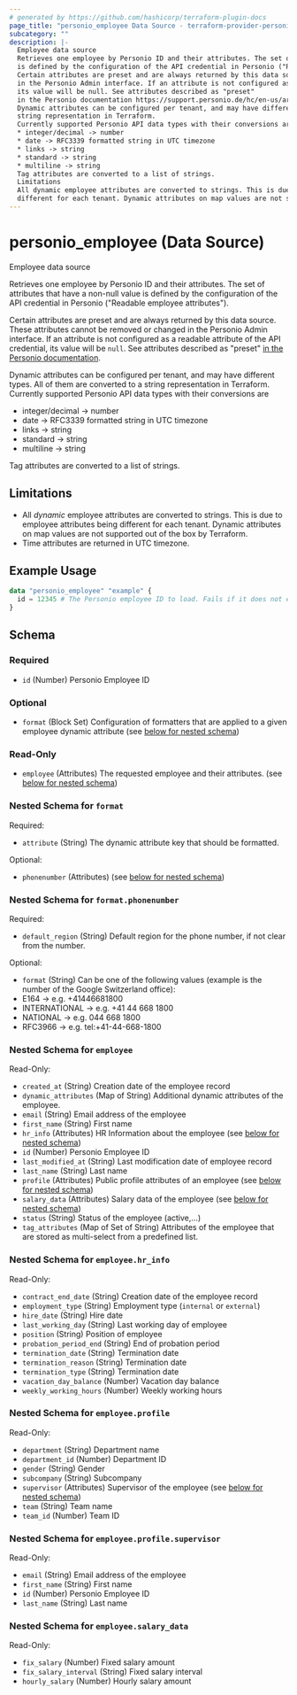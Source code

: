 ```yaml
---
# generated by https://github.com/hashicorp/terraform-plugin-docs
page_title: "personio_employee Data Source - terraform-provider-personio"
subcategory: ""
description: |-
  Employee data source
  Retrieves one employee by Personio ID and their attributes. The set of attributes that have a non-null value
  is defined by the configuration of the API credential in Personio ("Readable employee attributes").
  Certain attributes are preset and are always returned by this data source. These attributes cannot be removed or changed
  in the Personio Admin interface. If an attribute is not configured as a readable attribute of the API credential,
  its value will be null. See attributes described as "preset"
  in the Personio documentation https://support.personio.de/hc/en-us/articles/115002250165-Best-Practice-Sections-and-Attributes.
  Dynamic attributes can be configured per tenant, and may have different types. All of them are converted to a
  string representation in Terraform.
  Currently supported Personio API data types with their conversions are
  * integer/decimal -> number
  * date -> RFC3339 formatted string in UTC timezone
  * links -> string
  * standard -> string
  * multiline -> string
  Tag attributes are converted to a list of strings.
  Limitations
  All dynamic employee attributes are converted to strings. This is due to employee attributes being
  different for each tenant. Dynamic attributes on map values are not supported out of the box by Terraform.Time attributes are returned in UTC timezone.
---
```


# personio_employee (Data Source)

Employee data source

Retrieves one employee by Personio ID and their attributes. The set of attributes that have a non-null value
is defined by the configuration of the API credential in Personio ("Readable employee attributes").

Certain attributes are preset and are always returned by this data source. These attributes cannot be removed or changed
in the Personio Admin interface. If an attribute is not configured as a readable attribute of the API credential,
its value will be `null`. See attributes described as "preset"
[in the Personio documentation](https://support.personio.de/hc/en-us/articles/115002250165-Best-Practice-Sections-and-Attributes).

Dynamic attributes can be configured per tenant, and may have different types. All of them are converted to a
string representation in Terraform.
Currently supported Personio API data types with their conversions are
* integer/decimal -> number
* date -> RFC3339 formatted string in UTC timezone
* links -> string
* standard -> string
* multiline -> string

Tag attributes are converted to a list of strings.

## Limitations

- All *dynamic* employee attributes are converted to strings. This is due to employee attributes being
  different for each tenant. Dynamic attributes on map values are not supported out of the box by Terraform.
- Time attributes are returned in UTC timezone.

## Example Usage

```terraform
data "personio_employee" "example" {
  id = 12345 # The Personio employee ID to load. Fails if it does not exist
}
```

<!-- schema generated by tfplugindocs -->
## Schema

### Required

- `id` (Number) Personio Employee ID

### Optional

- `format` (Block Set) Configuration of formatters that are applied to a given employee dynamic attribute (see [below for nested schema](#nestedblock--format))

### Read-Only

- `employee` (Attributes) The requested employee and their attributes. (see [below for nested schema](#nestedatt--employee))

<a id="nestedblock--format"></a>
### Nested Schema for `format`

Required:

- `attribute` (String) The dynamic attribute key that should be formatted.

Optional:

- `phonenumber` (Attributes) (see [below for nested schema](#nestedatt--format--phonenumber))

<a id="nestedatt--format--phonenumber"></a>
### Nested Schema for `format.phonenumber`

Required:

- `default_region` (String) Default region for the phone number, if not clear from the number.

Optional:

- `format` (String) Can be one of the following values (example is the number of the Google Switzerland office):
- E164 &#8594; e.g. +41446681800
- INTERNATIONAL &#8594; e.g. +41 44 668 1800
- NATIONAL &#8594; e.g. 044 668 1800
- RFC3966 &#8594; e.g. tel:+41-44-668-1800



<a id="nestedatt--employee"></a>
### Nested Schema for `employee`

Read-Only:

- `created_at` (String) Creation date of the employee record
- `dynamic_attributes` (Map of String) Additional dynamic attributes of the employee.
- `email` (String) Email address of the employee
- `first_name` (String) First name
- `hr_info` (Attributes) HR Information about the employee (see [below for nested schema](#nestedatt--employee--hr_info))
- `id` (Number) Personio Employee ID
- `last_modified_at` (String) Last modification date of employee record
- `last_name` (String) Last name
- `profile` (Attributes) Public profile attributes of an employee (see [below for nested schema](#nestedatt--employee--profile))
- `salary_data` (Attributes) Salary data of the employee (see [below for nested schema](#nestedatt--employee--salary_data))
- `status` (String) Status of the employee (active,...)
- `tag_attributes` (Map of Set of String) Attributes of the employee that are stored as multi-select from a predefined list.

<a id="nestedatt--employee--hr_info"></a>
### Nested Schema for `employee.hr_info`

Read-Only:

- `contract_end_date` (String) Creation date of the employee record
- `employment_type` (String) Employment type (`internal` or `external`)
- `hire_date` (String) Hire date
- `last_working_day` (String) Last working day of employee
- `position` (String) Position of employee
- `probation_period_end` (String) End of probation period
- `termination_date` (String) Termination date
- `termination_reason` (String) Termination date
- `termination_type` (String) Termination date
- `vacation_day_balance` (Number) Vacation day balance
- `weekly_working_hours` (Number) Weekly working hours


<a id="nestedatt--employee--profile"></a>
### Nested Schema for `employee.profile`

Read-Only:

- `department` (String) Department name
- `department_id` (Number) Department ID
- `gender` (String) Gender
- `subcompany` (String) Subcompany
- `supervisor` (Attributes) Supervisor of the employee (see [below for nested schema](#nestedatt--employee--profile--supervisor))
- `team` (String) Team name
- `team_id` (Number) Team ID

<a id="nestedatt--employee--profile--supervisor"></a>
### Nested Schema for `employee.profile.supervisor`

Read-Only:

- `email` (String) Email address of the employee
- `first_name` (String) First name
- `id` (Number) Personio Employee ID
- `last_name` (String) Last name



<a id="nestedatt--employee--salary_data"></a>
### Nested Schema for `employee.salary_data`

Read-Only:

- `fix_salary` (Number) Fixed salary amount
- `fix_salary_interval` (String) Fixed salary interval
- `hourly_salary` (Number) Hourly salary amount


